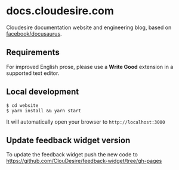 # docs.cloudesire.com

Cloudesire documentation website and engineering blog, based on
[facebook/docusaurus](https://docusaurus.io/).

## Requirements

For improved English prose, please use a **Write Good** extension in a supported
text editor.

## Local development

```
$ cd website
$ yarn install && yarn start
```

It will automatically open your browser to `http://localhost:3000`

## Update feedback widget version

To update the feedback widget push the new code to
https://github.com/ClouDesire/feedback-widget/tree/gh-pages
